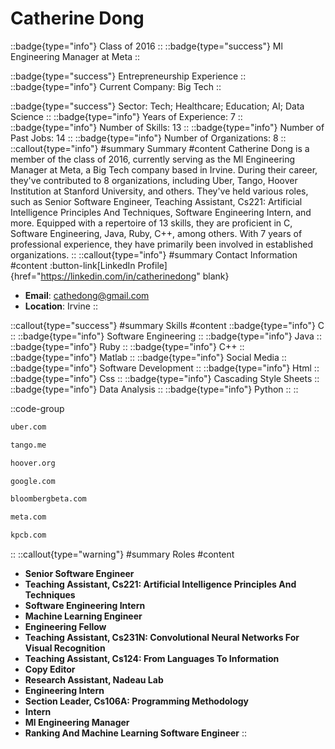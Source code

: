 # Catherine Dong
::badge{type="info"}
Class of 2016
::
::badge{type="success"}
Ml Engineering Manager at Meta
::

::badge{type="success"}
Entrepreneurship Experience
::
::badge{type="info"}
Current Company: Big Tech
::

::badge{type="success"}
Sector: Tech; Healthcare; Education; AI; Data Science
::
::badge{type="info"}
Years of Experience: 7
::
::badge{type="info"}
Number of Skills: 13
::
::badge{type="info"}
Number of Past Jobs: 14
::
::badge{type="info"}
Number of Organizations: 8
::
::callout{type="info"}
#summary
Summary
#content
Catherine Dong is a member of the class of 2016, currently serving as the Ml Engineering Manager at Meta, a Big Tech company based in Irvine. During their career, they've contributed to 8 organizations, including Uber, Tango, Hoover Institution at Stanford University, and others. They've held various roles, such as Senior Software Engineer, Teaching Assistant, Cs221: Artificial Intelligence Principles And Techniques, Software Engineering Intern, and more. Equipped with a repertoire of 13 skills, they are proficient in C, Software Engineering, Java, Ruby, C++, among others.  With 7 years of professional experience, they have primarily been involved in established organizations.
::
::callout{type="info"}
#summary
Contact Information
#content
:button-link[LinkedIn Profile]{href="https://linkedin.com/in/catherinedong" blank}
- **Email**: cathedong@gmail.com
- **Location**: Irvine
::

::callout{type="success"}
#summary
Skills
#content
::badge{type="info"}
C
::
::badge{type="info"}
Software Engineering
::
::badge{type="info"}
Java
::
::badge{type="info"}
Ruby
::
::badge{type="info"}
C++
::
::badge{type="info"}
Matlab
::
::badge{type="info"}
Social Media
::
::badge{type="info"}
Software Development
::
::badge{type="info"}
Html
::
::badge{type="info"}
Css
::
::badge{type="info"}
Cascading Style Sheets
::
::badge{type="info"}
Data Analysis
::
::badge{type="info"}
Python
::
::

::code-group
```bash [Uber]
uber.com
```
```bash [Tango]
tango.me
```
```bash [Hoover Institution at Stanford University]
hoover.org
```
```bash [Google]
google.com
```
```bash [Bloomberg Beta]
bloombergbeta.com
```
```bash [Meta]
meta.com
```
```bash [Kleiner Perkins Caufield & Byers]
kpcb.com
```
::
::callout{type="warning"}
#summary
Roles
#content
- **Senior Software Engineer**
- **Teaching Assistant, Cs221: Artificial Intelligence Principles And Techniques**
- **Software Engineering Intern**
- **Machine Learning Engineer**
- **Engineering Fellow**
- **Teaching Assistant, Cs231N: Convolutional Neural Networks For Visual Recognition**
- **Teaching Assistant, Cs124: From Languages To Information**
- **Copy Editor**
- **Research Assistant, Nadeau Lab**
- **Engineering Intern**
- **Section Leader, Cs106A: Programming Methodology**
- **Intern**
- **Ml Engineering Manager**
- **Ranking And Machine Learning Software Engineer**
::

